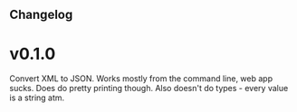 ## Changelog

# v0.1.0
Convert XML to JSON. Works mostly from the command line, web app sucks. Does do pretty printing though. Also doesn't do types - every value is a string atm.